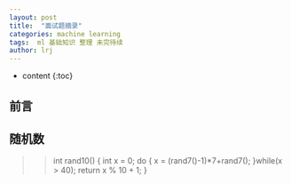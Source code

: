 ```yaml
---
layout: post
title:  "面试题摘录"
categories: machine learning
tags:  ml 基础知识 整理 未完待续
author: lrj
---
```


* content
{:toc}


## 前言


##  随机数
>> int rand10() {
>>    int x = 0;
>>    do {
>>        x = (rand7()-1)*7+rand7();
>>    }while(x > 40);
>>    return x % 10 + 1;
>>}











